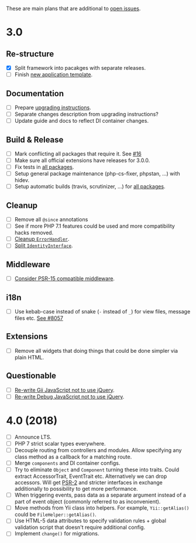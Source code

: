 These are main plans that are additional to [open issues](https://github.com/yiisoft/yii-core/milestones/3.0.0).

# 3.0

## Re-structure

- [x] Split framework into pacakges with separate releases.
- [ ] Finish [new application template].

## Documentation

- [ ] Prepare [upgrading instructions](https://github.com/yiisoft/yii-core/blob/master/UPGRADE.md).
- [ ] Separate changes description from upgrading instructions?
- [ ] Update guide and docs to reflect DI container changes.

## Build & Release

- [ ] Mark conflicting all packages that require it. See [#16](https://github.com/yiisoft/yii-core/pull/16)
- [ ] Make sure all official extensions have releases for 3.0.0.
- [ ] Fix tests in [all packages].
- [ ] Setup general package maintenance (php-cs-fixer, phpstan, ...) with hidev.
- [ ] Setup automatic builds (travis, scrutinizer, ...) for [all packages].

## Cleanup

- [ ] Remove all `@since` annotations
- [ ] See if more PHP 7.1 features could be used and more compatibility hacks removed.
- [ ] [Cleanup `ErrorHandler`](https://github.com/yiisoft/yii2/issues/14348).
- [ ] [Split `IdentityInterface`](https://github.com/yiisoft/yii2/issues/13825).

## Middleware

- [ ] [Consider PSR-15 compatible middleware](https://github.com/yiisoft/yii2/issues/15438).

## i18n

- [ ] Use kebab-case instead of snake (`-` instead of `_`) for view files, message files etc. [See #8057](https://github.com/yiisoft/yii2/pull/8057)

## Extensions

- [ ] Remove all widgets that doing things that could be done simpler via plain HTML.

## Questionable

- [ ] [Re-write Gii JavaScript not to use jQuery](https://github.com/yiisoft/yii2-gii/issues/282).
- [ ] [Re-write Debug JavaScript not to use jQuery](https://github.com/yiisoft/yii2-debug/issues/246).

# 4.0 (2018)

- [ ] Announce LTS.
- [ ] PHP 7 strict scalar types everywhere.
- [ ] Decouple routing from controllers and modules. Allow specifying any class method as a callback for a matching route.
- [ ] Merge `components` and DI container configs.
- [ ] Try to eliminate `Object` and `Component` turning these into traits. Could extract AccessorTrait, EventTrait etc. Alternatively we can drop accessors. Will get [PSR-2](https://github.com/yiisoft/yii2/issues/11956) and stricter interfaces in exchange additionally to possibility to get more performance.
- [ ] When triggering events, pass data as a separate argument instead of a part of event object (commonly referred to as inconvenient).
- [ ] Move methods from Yii class into helpers. For example, `Yii::getAlias()` could be `FileHelper::getAlias()`.
- [ ] Use HTML-5 data attributes to specify validation rules + global validation script that doesn't require additional config.
- [ ] Implement `change()` for migrations.

[all packages]:                 https://github.com/yiisoft/docs/blob/master/packages.md
[new application template]:     https://github.com/yiisoft/yii-project-template
